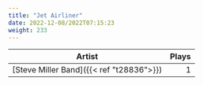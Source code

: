 ```yaml
---
title: "Jet Airliner"
date: 2022-12-08/2022T07:15:23
weight: 233
---
```




 Artist | Plays 
----- | -----:
[Steve Miller Band]({{< ref "t28836">}}) | 1
